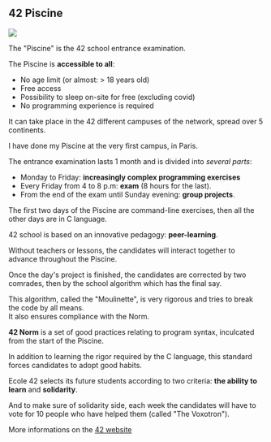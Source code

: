 ## 42 Piscine

![](Images/Piscine%20picture)

The "Piscine" is the 42 school entrance examination.  

The Piscine is __accessible to all__:  

- No age limit (or almost: > 18 years old)  
- Free access  
- Possibility to sleep on-site for free (excluding covid)  
- No programming experience is required  

It can take place in the 42 different campuses of the network, spread over 5 continents. 

I have done my Piscine at the very first campus, in Paris.  

The entrance examination lasts 1 month and is divided into *several parts*:  

* Monday to Friday: __increasingly complex programming exercises__  
* Every Friday from 4 to 8 p.m: __exam__ (8 hours for the last).  
* From the end of the exam until Sunday evening: __group projects__.  

The first two days of the Piscine are command-line exercises, then all the other days are in C language.  

42 school is based on an innovative pedagogy: __peer-learning__.  

Without teachers or lessons, the candidates will interact together to advance throughout the Piscine.  

Once the day's project is finished, the candidates are corrected by two comrades, then by the school algorithm which has the final say.  

This algorithm, called the "Moulinette", is very rigorous and tries to break the code by all means.  
It also ensures compliance with the Norm.  

__42 Norm__ is a set of good practices relating to program syntax, inculcated from the start of the Piscine.  

In addition to learning the rigor required by the C language, this standard forces candidates to adopt good habits.  

Ecole 42 selects its future students according to two criteria: __the ability to learn__ and __solidarity__.  

And to make sure of solidarity side, each week the candidates will have to vote for 10 people who have helped them (called "The Voxotron").  

More informations on the [42 website](https://42.fr/en/homepage/)

